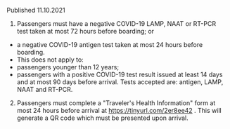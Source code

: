 Published 11.10.2021
1. Passengers must have a negative COVID-19 LAMP, NAAT or RT-PCR test taken at most 72 hours before boarding; or
- a negative COVID-19 antigen test taken at most 24 hours before boarding.
- This does not apply to:
- passengers younger than 12 years;
- passengers with a positive COVID-19 test result issued at least 14 days and at most 90 days before arrival. Tests accepted are: antigen, LAMP, NAAT and RT-PCR.
2. Passengers must complete a "Traveler's Health Information" form at most 24 hours before arrival at <a href="https://tinyurl.com/2er8ee42">https://tinyurl.com/2er8ee42</a> . This will generate a QR code which must be presented upon arrival.
